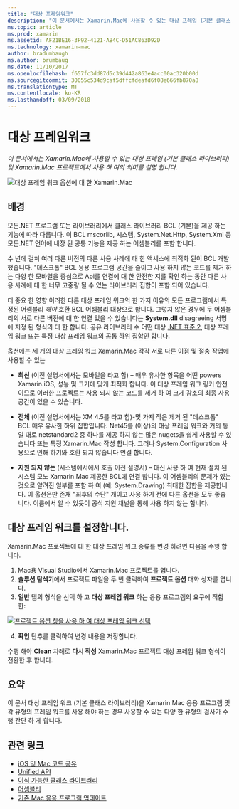 ```yaml
---
title: "대상 프레임워크"
description: "이 문서에서는 Xamarin.Mac에 사용할 수 있는 대상 프레임 (기본 클래스 라이브러리) 및 Xamarin.Mac 프로젝트에서 사용 하 여의 의미를 설명 합니다."
ms.topic: article
ms.prod: xamarin
ms.assetid: AF21BE16-3F92-4121-AB4C-D51AC863D92D
ms.technology: xamarin-mac
author: bradumbaugh
ms.author: brumbaug
ms.date: 11/10/2017
ms.openlocfilehash: f657fc3dd87d5c39d442a863e4acc00ac320b00d
ms.sourcegitcommit: 30055c534d9caf5dffcfdeafd6f08e666fb870a8
ms.translationtype: MT
ms.contentlocale: ko-KR
ms.lasthandoff: 03/09/2018
---
```

# <a name="target-framework"></a>대상 프레임워크

_이 문서에서는 Xamarin.Mac에 사용할 수 있는 대상 프레임 (기본 클래스 라이브러리) 및 Xamarin.Mac 프로젝트에서 사용 하 여의 의미를 설명 합니다._

![대상 프레임 워크 옵션에 대 한 Xamarin.Mac](target-framework-images/select-target.png "Target Xamarin.Mac에 대 한 프레임 워크 옵션")

## <a name="background"></a>배경

모든.NET 프로그램 또는 라이브러리에서 클래스 라이브러리 BCL (기본)을 제공 하는 기능에 따라 다릅니다. 이 BCL mscorlib, 시스템, System.Net.Http, System.Xml 등 모든.NET 언어에 내장 된 공통 기능을 제공 하는 어셈블리를 포함 합니다.

수 년에 걸쳐 여러 다른 버전의 다른 사용 사례에 대 한 액세스에 최적화 된이 BCL 개발 했습니다. "데스크톱" BCL 응용 프로그램 공간을 줄이고 사용 하지 않는 코드를 제거 하는 다양 한 모바일을 중심으로 Api를 연결에 대 한 안전한 지를 확인 하는 동안 다른 사용 사례에 대 한 너무 고중량 될 수 있는 라이브러리 집합이 포함 되어 있습니다.

더 중요 한 영향 이러한 다른 대상 프레임 워크의 한 가지 이유의 모든 프로그램에서 특정된 어셈블리 *해야* 호환 BCL 어셈블리 대상으로 합니다. 그렇지 않은 경우에 두 어셈블리의 서로 다른 버전에 대 한 연결 있을 수 있습니다는 **System.dll** disagreeing 서명에 지정 된 형식의 대 한 합니다. 공유 라이브러리 수 어떤 대상 [.NET 표준 2](https://blog.xamarin.com/share-code-net-standard-2-0/), 대상 프레임 워크 또는 특정 대상 프레임 워크의 공통 하위 집합인 합니다.

옵션에는 세 개의 대상 프레임 워크 Xamarin.Mac 각각 서로 다른 이점 및 절충 작업에 사용할 수 있는

- **최신** (이전 설명서에서는 모바일을 라고 함) – 매우 유사한 항목을 어떤 powers Xamarin.iOS, 성능 및 크기에 맞게 최적화 합니다. 이 대상 프레임 워크 링커 안전 이므로 이러한 프로젝트는 사용 되지 않는 코드를 제거 하 여 크게 감소의 최종 사용 공간이 있을 수 있습니다.

- **전체** (이전 설명서에서는 XM 4.5를 라고 함)-몇 가지 작은 제거 된 "데스크톱" BCL 매우 유사한 하위 집합입니다. Net45를 (이상)의 대상 프레임 워크와 거의 동일 대로 netstandard2 중 하나를 제공 하지 않는 많은 nugets을 쉽게 사용할 수 있습니다 또는 특정 Xamarin.Mac 작성 합니다. 그러나 System.Configuration 사용으로 인해 하기와 호환 되지 않습니다 연결 합니다.

- **지원 되지 않는** (시스템에서에서 호출 이전 설명서) – 대신 사용 하 여 현재 설치 된 시스템 모노 Xamarin.Mac 제공한 BCL에 연결 합니다. 이 어셈블리의 문제가 있는 것으로 알려진 일부를 포함 하 여 (예: System.Drawing) 최대한 집합을 제공합니다. 이 옵션은만 존재 "최후의 수단" 개이고 사용 하기 전에 다른 옵션을 모두 좋습니다. 이름에서 알 수 있듯이 공식 지원 채널을 통해 사용 하지 않는 합니다.

## <a name="setting-the-target-framework"></a>대상 프레임 워크를 설정합니다.

Xamarin.Mac 프로젝트에 대 한 대상 프레임 워크 종류를 변경 하려면 다음을 수행 합니다.

1. Mac용 Visual Studio에서 Xamarin.Mac 프로젝트를 엽니다.
2. **솔루션 탐색기**에서 프로젝트 파일을 두 번 클릭하여 **프로젝트 옵션** 대화 상자를 엽니다.
3. **일반** 탭의 형식을 선택 하 고 **대상 프레임 워크** 하는 응용 프로그램의 요구에 적합 한:

  [![프로젝트 옵션 창을 사용 하 여 대상 프레임 워크 선택](target-framework-images/select-target-full.png "프로젝트 옵션 창을 사용 하 여 대상 프레임 워크 선택")](target-framework-images/select-target-full-large.png#lightbox)

4. **확인** 단추를 클릭하여 변경 내용을 저장합니다.

수행 해야 **Clean** 차례로 **다시 작성** Xamarin.Mac 프로젝트 대상 프레임 워크 형식이 전환한 후 합니다.

## <a name="summary"></a>요약

이 문서 대상 프레임 워크 (기본 클래스 라이브러리)을 Xamarin.Mac 응용 프로그램 및 각 유형의 프레임 워크를 사용 해야 하는 경우 사용할 수 있는 다양 한 유형의 검사가 수행 간단 하 게 합니다.


## <a name="related-links"></a>관련 링크

- [iOS 및 Mac 코드 공유](~/cross-platform/macios/index.md)
- [Unified API](~/cross-platform/macios/unified/index.md)
- [이식 가능한 클래스 라이브러리](~/cross-platform/app-fundamentals/pcl.md)
- [어셈블리](~/cross-platform/internals/available-assemblies.md)
- [기존 Mac 응용 프로그램 업데이트](~/cross-platform/macios/unified/updating-mac-apps.md)
